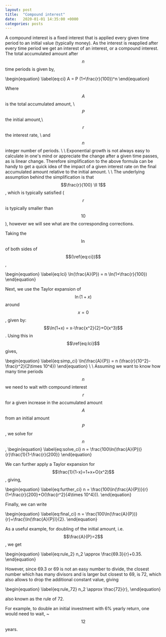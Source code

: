```yaml
---
layout: post
title:  "Compound interest"
date:   2020-01-01 14:35:00 +0000
categories: posts
---
```


A compound interest is a fixed interest that is applied every given 
time period to an initial value (typically money). As the interest is 
reapplied after every time period we get an interest of an interest, or 
a compound interest. The total accumulated amount after 
$$n$$ time periods is given by,

\begin{equation}
\label{eq:ci}
A = P (1+\frac{r}{100})^n
\end{equation}

Where $$A$$ is the total accumulated amount, \\
$$P$$ the initial amount,\\
$$r$$ the interest rate, \\
and $$n$$ integer number of periods.
\\
\\
Exponential growth is not always easy to calculate in one's mind or appreciate
the change after a given time passes, as is linear change. Therefore simplification to the above formula can be handy to get a quick idea of the impact of a given interest rate on the final accumulated amount relative to the initial amount.
\\
\\
The underlying assumption behind the simplification is that $$\frac{r}{100} \ll 1$$, which is typically satisfied ($$r$$ is typically smaller than $$10$$), however we will see what are the corresponding corrections.

Taking the $$\ln$$ of both sides of $$(\ref{eq:ci})$$,

\begin{equation}
\label{eq:lci}
\ln(\frac{A}{P}) = n \ln(1+\frac{r}{100})
\end{equation}

Next, we use the Taylor expansion of $$\ln(1+x)$$ around $$x=0$$, given by:
$$\ln(1+x) = x-\frac{x^2}{2}+O(x^3)$$.
Using this in $$\ref{eq:lci}$$ gives,

\begin{equation}
\label{eq:simp_ci}
\ln(\frac{A}{P}) = n (\frac{r}{10^2}-\frac{r^2}{2\times 10^4})
\end{equation}
\\
\\
Assuming we want to know how many time periods $$n$$ we need to wait with compound interest $$r$$ for a given increase in the accumulated amount $$A$$ from an initial amount $$P$$, we solve for $$n$$,
\begin{equation}
\label{eq:solve_ci}
n = \frac{100\ln(\frac{A}{P})}{r}\frac{1}{1-\frac{r}{200}}
\end{equation}

We can further apply a Taylor expansion for $$\frac{1}{1-x}=1+x+O(x^2)$$,
giving,

\begin{equation}
\label{eq:further_ci}
n = \frac{100\ln(\frac{A}{P})}{r}(1+\frac{r}{200}+O(\frac{r^2}{4\times 10^4})).
\end{equation}

Finally, we can write

\begin{equation}
\label{eq:final_ci}
n = \frac{100\ln(\frac{A}{P})}{r}+\frac{\ln(\frac{A}{P})}{2}.
\end{equation}

As a useful example, for doubling of the initial amount, i.e. $$\frac{A}{P}=2$$, we get

\begin{equation}
\label{eq:rule_2}
n_2 \approx \frac{69.3}{r}+0.35.
\end{equation}

However, since 69.3 or 69 is not an easy number to divide, the closest number 
which has many divisors and is larger but closest to 69, is 72, which also allows to drop the additional constant value, giving

\begin{equation}
\label{eq:rule_72}
n_2 \approx \frac{72}{r},
\end{equation}

also known as the rule of 72.

For example, to double an initial investment with 6% yearly return, one would need
to wait, ~$$12$$ years.